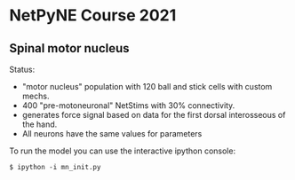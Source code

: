 # NetPyNE Course 2021

## Spinal motor nucleus

Status:
- "motor nucleus" population with 120 ball and stick cells with custom mechs.
- 400 "pre-motoneuronal" NetStims with 30% connectivity.
- generates force signal based on data for the first dorsal interosseous of the hand.
- All neurons have the same values for parameters

To run the model you can use the interactive ipython console:
```
$ ipython -i mn_init.py
```
